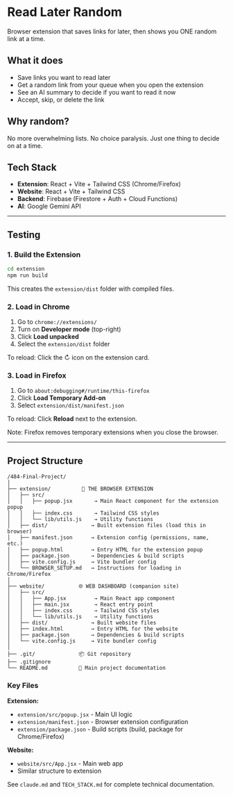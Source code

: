 # Read Later Random

Browser extension that saves links for later, then shows you ONE random link at a time.

## What it does

- Save links you want to read later
- Get a random link from your queue when you open the extension
- See an AI summary to decide if you want to read it now
- Accept, skip, or delete the link

## Why random?

No more overwhelming lists. No choice paralysis. Just one thing to decide on at a time.

## Tech Stack

- **Extension**: React + Vite + Tailwind CSS (Chrome/Firefox)
- **Website**: React + Vite + Tailwind CSS
- **Backend**: Firebase (Firestore + Auth + Cloud Functions)
- **AI**: Google Gemini API

---

## Testing

### 1. Build the Extension

```bash
cd extension
npm run build
```

This creates the `extension/dist` folder with compiled files.

### 2. Load in Chrome

1. Go to `chrome://extensions/`
2. Turn on **Developer mode** (top-right)
3. Click **Load unpacked**
4. Select the `extension/dist` folder

To reload: Click the ↻ icon on the extension card.

### 3. Load in Firefox

1. Go to `about:debugging#/runtime/this-firefox`
2. Click **Load Temporary Add-on**
3. Select `extension/dist/manifest.json`

To reload: Click **Reload** next to the extension.

Note: Firefox removes temporary extensions when you close the browser.

---

## Project Structure

```
/484-Final-Project/
│
├── extension/          🧩 THE BROWSER EXTENSION
│   ├── src/
│   │   ├── popup.jsx       → Main React component for the extension popup
│   │   ├── index.css       → Tailwind CSS styles
│   │   └── lib/utils.js    → Utility functions
│   ├── dist/              → Built extension files (load this in browser)
│   ├── manifest.json      → Extension config (permissions, name, etc.)
│   ├── popup.html         → Entry HTML for the extension popup
│   ├── package.json       → Dependencies & build scripts
│   ├── vite.config.js     → Vite bundler config
│   └── BROWSER_SETUP.md   → Instructions for loading in Chrome/Firefox
│
├── website/           🌐 WEB DASHBOARD (companion site)
│   ├── src/
│   │   ├── App.jsx         → Main React app component
│   │   ├── main.jsx        → React entry point
│   │   ├── index.css       → Tailwind CSS styles
│   │   └── lib/utils.js    → Utility functions
│   ├── dist/              → Built website files
│   ├── index.html         → Entry HTML for the website
│   ├── package.json       → Dependencies & build scripts
│   └── vite.config.js     → Vite bundler config
│
├── .git/              📦 Git repository
├── .gitignore
└── README.md          📖 Main project documentation
```

### Key Files

**Extension:**
- `extension/src/popup.jsx` - Main UI logic
- `extension/manifest.json` - Browser extension configuration
- `extension/package.json` - Build scripts (build, package for Chrome/Firefox)

**Website:**
- `website/src/App.jsx` - Main web app
- Similar structure to extension

See `claude.md` and `TECH_STACK.md` for complete technical documentation.

